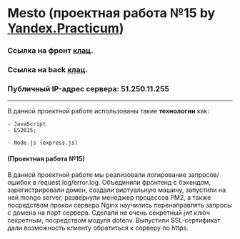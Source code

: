# Mesto (проектная работа №15 by [Yandex.Practicum](https://practicum.yandex.ru/ "Практикум"))
### Ссылка на фронт [клац](https://methodm4n.github.io/mesto/ "Ссылка на работу на ванильном js").
### Ссылка на back [клац](https://api.rusgram.nomoredomains.sbs/ "Ссылка на back").
### Публичный IP-адрес сервера: 51.250.11.255
----
В данной проектной работе использованы такие **технологии** как:
```JS
- JavaScript
- ES2015;
```
```
- Node.js (express.js)
```
 #### (Проектная работа №15)
В данной проектной работе мы реализовали логирование запросов/ошибок в request.log/error.log. Объединили фронтенд с бэкендом, зарегистрировали домен, создали виртуальную машину, запустили на ней mongo server, развернули менеджер процессов PM2, а также посредством прокси сервера Nginx научились перенаправлять запросы с домена на порт сервера. Сделали не очень секретный jwt ключ секретным, посредством модуля dotenv. Выпустили SSL-сертификат дали возможность клиенту обратиться к серверу по https. 
